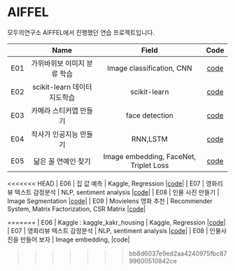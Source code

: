 # AIFFEL
모두의연구소 AIFFEL에서 진행했던 연습 프로젝트입니다.


|   |    Name    | Field  | Code |
|---|:----------:|:------------:| :--------------: | 
| E01 | 가위바위보 이미지 분류 학습 |Image classification, CNN |  [code](E01/E01.ipynb)     | 
| E02 | scikit-learn 데이터 지도학습 |scikit-learn | [code](E02/E02.ipynb)  | 
| E03 | 카메라 스티커앱 만들기 |face detection  | [code](E03/E03.ipynb)    | 
| E04 | 작사가 인공지능 만들기 |RNN,LSTM | [code](E04/E04.ipynb) | 
| E05 | 닮은 꼴 연예인 찾기 | Image embedding, FaceNet, Triplet Loss | [code](E05/E05.ipynb) |
<<<<<<< HEAD
| E06 | 집 값 예측 | Kaggle, Regression |[code](E06/E06.ipynb)|
| E07 | 영화리뷰 텍스트 감정분석 | NLP, sentiment analysis |[code](E07/E07.ipynb)|
| E08 | 인물 사진 만들기 | Image Segmentation |[code](E07/E07.ipynb)|
| E09 | Movielens 영화 추천 | Recommender System, Matrix Factorization, CSR Matrix |[code](E08/E08.ipynb)|
<!--stackedit_data:
eyJoaXN0b3J5IjpbMTgyMTQ4MTE2MiwyNjg1NDgxNDUsMjQ0Nj
AzMTQ4XX0=
-->
=======
| E06 | Kaggle : kaggle_kakr_housing | Kaggle, Regression |[code](E06/E06.ipynb)|
| E07 | 영화리뷰 텍스트 감정분석 | NLP, sentiment analysis |[code](E07/E07.ipynb)|
| E08 | 인물사진을 만들어 보자 | Image embedding, |code|
>>>>>>> bb8d6037e9ed2aa4240975fbc8799600510842ce
